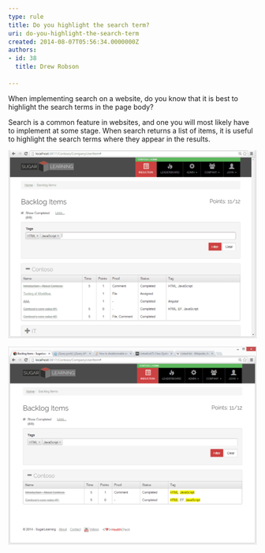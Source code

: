 ```yaml
---
type: rule
title: Do you highlight the search term?
uri: do-you-highlight-the-search-term
created: 2014-08-07T05:56:34.0000000Z
authors:
- id: 38
  title: Drew Robson

---
```


When implementing search on a website, do you know that it is best to highlight the search terms in the page body?
 
​Search is a common feature in websites, and one you will most likely have to implement at some stage. When search returns a list of items, it is useful to highlight the search terms where they appear in the results.




![ Search for items with these tags](2014-08-07_15-48-11-before-compressor.png)





![ Search results have their relevant tags highlighted](2014-08-07_15-47-15-after-compressor.png)
